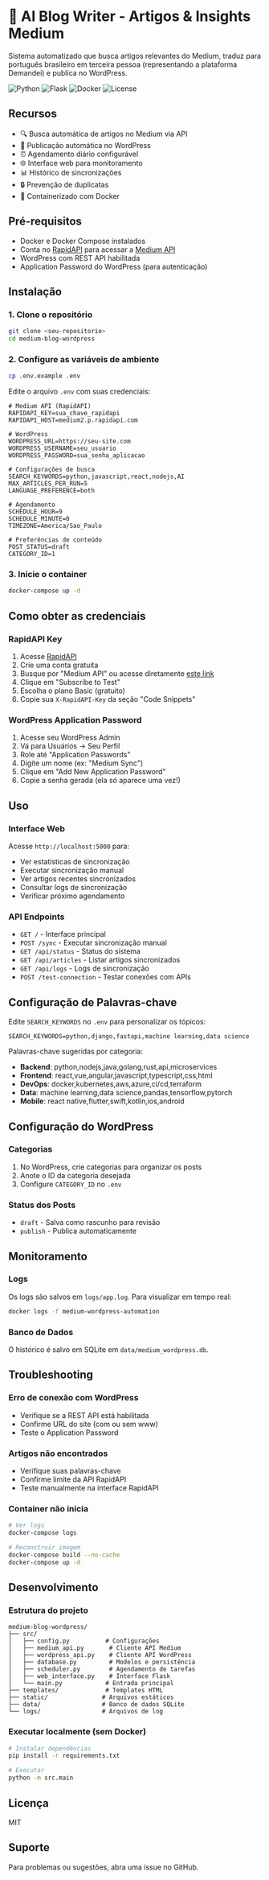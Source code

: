# 📝 AI Blog Writer - Artigos & Insights Medium

Sistema automatizado que busca artigos relevantes do Medium, traduz para português brasileiro em terceira pessoa (representando a plataforma Demandei) e publica no WordPress.

![Python](https://img.shields.io/badge/Python-3.11-blue)
![Flask](https://img.shields.io/badge/Flask-3.0-green)
![Docker](https://img.shields.io/badge/Docker-Ready-blue)
![License](https://img.shields.io/badge/License-MIT-yellow)

## Recursos

- 🔍 Busca automática de artigos no Medium via API
- 📝 Publicação automática no WordPress
- ⏰ Agendamento diário configurável
- 🌐 Interface web para monitoramento
- 📊 Histórico de sincronizações
- 🔒 Prevenção de duplicatas
- 🐳 Containerizado com Docker

## Pré-requisitos

- Docker e Docker Compose instalados
- Conta no [RapidAPI](https://rapidapi.com) para acessar a [Medium API](https://rapidapi.com/nishujain199719-vgIfuFHZxVZ/api/medium2)
- WordPress com REST API habilitada
- Application Password do WordPress (para autenticação)

## Instalação

### 1. Clone o repositório

```bash
git clone <seu-repositorio>
cd medium-blog-wordpress
```

### 2. Configure as variáveis de ambiente

```bash
cp .env.example .env
```

Edite o arquivo `.env` com suas credenciais:

```env
# Medium API (RapidAPI)
RAPIDAPI_KEY=sua_chave_rapidapi
RAPIDAPI_HOST=medium2.p.rapidapi.com

# WordPress
WORDPRESS_URL=https://seu-site.com
WORDPRESS_USERNAME=seu_usuario
WORDPRESS_PASSWORD=sua_senha_aplicacao

# Configurações de busca
SEARCH_KEYWORDS=python,javascript,react,nodejs,AI
MAX_ARTICLES_PER_RUN=5
LANGUAGE_PREFERENCE=both

# Agendamento
SCHEDULE_HOUR=9
SCHEDULE_MINUTE=0
TIMEZONE=America/Sao_Paulo

# Preferências de conteúdo
POST_STATUS=draft
CATEGORY_ID=1
```

### 3. Inicie o container

```bash
docker-compose up -d
```

## Como obter as credenciais

### RapidAPI Key

1. Acesse [RapidAPI](https://rapidapi.com)
2. Crie uma conta gratuita
3. Busque por "Medium API" ou acesse diretamente [este link](https://rapidapi.com/nishujain199719-vgIfuFHZxVZ/api/medium2)
4. Clique em "Subscribe to Test"
5. Escolha o plano Basic (gratuito)
6. Copie sua `X-RapidAPI-Key` da seção "Code Snippets"

### WordPress Application Password

1. Acesse seu WordPress Admin
2. Vá para Usuários → Seu Perfil
3. Role até "Application Passwords"
4. Digite um nome (ex: "Medium Sync")
5. Clique em "Add New Application Password"
6. Copie a senha gerada (ela só aparece uma vez!)

## Uso

### Interface Web

Acesse `http://localhost:5000` para:

- Ver estatísticas de sincronização
- Executar sincronização manual
- Ver artigos recentes sincronizados
- Consultar logs de sincronização
- Verificar próximo agendamento

### API Endpoints

- `GET /` - Interface principal
- `POST /sync` - Executar sincronização manual
- `GET /api/status` - Status do sistema
- `GET /api/articles` - Listar artigos sincronizados
- `GET /api/logs` - Logs de sincronização
- `POST /test-connection` - Testar conexões com APIs

## Configuração de Palavras-chave

Edite `SEARCH_KEYWORDS` no `.env` para personalizar os tópicos:

```env
SEARCH_KEYWORDS=python,django,fastapi,machine learning,data science
```

Palavras-chave sugeridas por categoria:

- **Backend**: python,nodejs,java,golang,rust,api,microservices
- **Frontend**: react,vue,angular,javascript,typescript,css,html
- **DevOps**: docker,kubernetes,aws,azure,ci/cd,terraform
- **Data**: machine learning,data science,pandas,tensorflow,pytorch
- **Mobile**: react native,flutter,swift,kotlin,ios,android

## Configuração do WordPress

### Categorias

1. No WordPress, crie categorias para organizar os posts
2. Anote o ID da categoria desejada
3. Configure `CATEGORY_ID` no `.env`

### Status dos Posts

- `draft` - Salva como rascunho para revisão
- `publish` - Publica automaticamente

## Monitoramento

### Logs

Os logs são salvos em `logs/app.log`. Para visualizar em tempo real:

```bash
docker logs -f medium-wordpress-automation
```

### Banco de Dados

O histórico é salvo em SQLite em `data/medium_wordpress.db`.

## Troubleshooting

### Erro de conexão com WordPress

- Verifique se a REST API está habilitada
- Confirme URL do site (com ou sem www)
- Teste o Application Password

### Artigos não encontrados

- Verifique suas palavras-chave
- Confirme limite da API RapidAPI
- Teste manualmente na interface RapidAPI

### Container não inicia

```bash
# Ver logs
docker-compose logs

# Reconstruir imagem
docker-compose build --no-cache
docker-compose up -d
```

## Desenvolvimento

### Estrutura do projeto

```
medium-blog-wordpress/
├── src/
│   ├── config.py          # Configurações
│   ├── medium_api.py       # Cliente API Medium
│   ├── wordpress_api.py    # Cliente API WordPress
│   ├── database.py         # Modelos e persistência
│   ├── scheduler.py        # Agendamento de tarefas
│   ├── web_interface.py    # Interface Flask
│   └── main.py            # Entrada principal
├── templates/             # Templates HTML
├── static/               # Arquivos estáticos
├── data/                 # Banco de dados SQLite
└── logs/                 # Arquivos de log
```

### Executar localmente (sem Docker)

```bash
# Instalar dependências
pip install -r requirements.txt

# Executar
python -m src.main
```

## Licença

MIT

## Suporte

Para problemas ou sugestões, abra uma issue no GitHub.